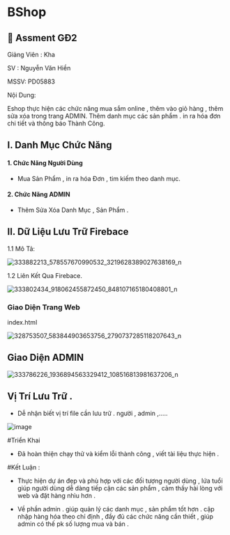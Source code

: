 # BShop

## 🚀 Assment GĐ2

Giảng Viên : Kha 

SV : Nguyễn Văn Hiền

MSSV: PD05883

Nội Dung: 

 Eshop thực hiện các chức năng mua sắm online , thêm vào giỏ hàng , thêm sửa xóa trong trang ADMIN. Thêm danh mục các sản phẩm . in ra hóa đơn chi tiết và thông báo Thành Công.
 
 ## I. Danh Mục Chức Năng

#### 1. Chức Năng Người Dùng

- Mua Sản Phẩm , in ra hóa Đơn , tim kiếm theo danh mục.

#### 2. Chức Năng ADMIN

- Thêm Sửa Xóa Danh Mục , Sản Phẩm .

## II. Dữ Liệu Lưu Trữ Firebace
1.1 Mô Tả:

![333882213_578557670990532_3219628389027638169_n](https://user-images.githubusercontent.com/126417188/221432684-5d560473-15fd-4592-adb1-c3428ccc4b39.png)

1.2 Liên Kết Qua Firebace.

![333802434_918062455872450_848107165180408801_n](https://user-images.githubusercontent.com/126417188/221433614-95299511-d107-4571-a5f3-682937a8e90b.png)

### Giao Diện Trang Web

index.html

![328753507_583844903653756_2790737285118207643_n](https://user-images.githubusercontent.com/126417188/221433166-5f261424-2253-4cbb-b557-09f53dd85885.png)

## Giao Diện ADMIN

![333786226_1936894563329412_108516813981637206_n](https://user-images.githubusercontent.com/126417188/221433348-3af2ed92-d118-4d0d-b150-b1df7304708f.png)

## Vị Trí Lưu Trữ .

- Dễ nhận biết vị trí file cần lưu trữ . người , admin ,.....

![image](https://user-images.githubusercontent.com/126417188/221433797-ad277e2a-aeae-4b84-bf01-32cc1a2938e3.png)

#Triển Khai 

- Đã hoàn thiện chạy thử và kiểm lỗi thành công , viết tài liệu thực hiện .

#Kết Luận :

- Thực hiện dự án đẹp và phù hợp  với các đối tượng người dùng , lứa tuổi giúp người dùng dễ dàng tiếp cận các sản phẩm , cảm thấy hài lòng  với web và đặt hàng nhìu hơn   .

- Về phần admin . giúp quản lý các danh mục , sản phẩm tốt hơn  . cập nhập hàng hóa theo chỉ định , đầy đủ các chức năng cần thiết , giúp admin có thế pk số lượng mua và bán .

